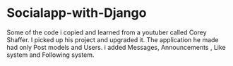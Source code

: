 # Socialapp-with-Django
Some of the code i copied and learned from a youtuber called Corey Shaffer. I picked up his project and upgraded it.
The application he made had only Post models and Users. i added Messages, Announcements , Like system and Following system.
